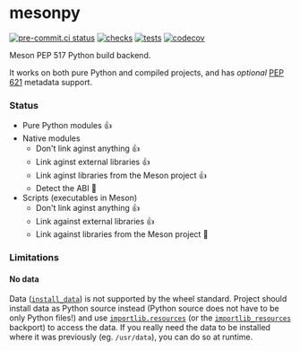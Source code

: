 # mesonpy

[![pre-commit.ci status](https://results.pre-commit.ci/badge/github/FFY00/mesonpy/main.svg)](https://results.pre-commit.ci/latest/github/FFY00/mesonpy/main)
[![checks](https://github.com/FFY00/mesonpy/actions/workflows/checks.yml/badge.svg)](https://github.com/FFY00/mesonpy/actions/workflows/checks.yml)
[![tests](https://github.com/FFY00/mesonpy/actions/workflows/tests.yml/badge.svg)](https://github.com/FFY00/mesonpy/actions/workflows/tests.yml)
[![codecov](https://codecov.io/gh/FFY00/mesonpy/branch/main/graph/badge.svg?token=xcb2u2YvVk)](https://codecov.io/gh/FFY00/mesonpy)

Meson PEP 517 Python build backend.

It works on both pure Python and compiled projects, and has *optional*
[PEP 621](https://www.python.org/dev/peps/pep-0621/) metadata support.

### Status

- Pure Python modules :+1:
- Native modules
  - Don't link aginst anything :+1:
  - Link aginst external libraries :+1:
  - Link aginst libraries from the Meson project :+1:
  - Detect the ABI :hammer:
- Scripts (executables in Meson)
  - Don't link aginst anything :+1:
  - Link against external libraries :+1:
  - Link against libraries from the Meson project :hammer:

### Limitations

#### No data

Data ([`install_data`](https://mesonbuild.com/Reference-manual_functions.html#install_data))
is not supported by the wheel standard. Project should install data as Python
source instead (Python source does not have to be only Python files!) and use
[`importlib.resources`](https://docs.python.org/3/library/importlib.html#module-importlib.resources)
(or the [`importlib_resources`](https://github.com/python/importlib_resources)
backport) to access the data. If you really need the data to be installed where
it was previously (eg. `/usr/data`), you can do so at runtime.
